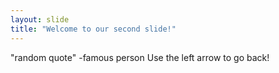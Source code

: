 ```yaml
---
layout: slide
title: "Welcome to our second slide!"
---
```

"random quote" -famous person
Use the left arrow to go back!
